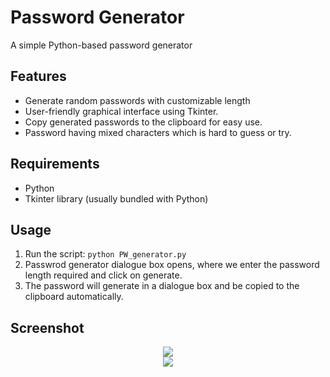 # Password Generator 
A simple Python-based password generator  
## Features 
- Generate random passwords with customizable length 
- User-friendly graphical interface using Tkinter. 
- Copy generated passwords to the clipboard for easy use.
- Password having mixed characters which is hard to guess or try.
## Requirements 
- Python 
- Tkinter library (usually bundled with Python) 
## Usage 
 1. Run the script: `python PW_generator.py`
 2. Passwrod generator dialogue box opens, where we enter the password length required and click on generate.
 3. The password will generate in a dialogue box and be copied to the clipboard automatically. 

## Screenshot
<div align="center"><img src="https://user-images.githubusercontent.com/50146617/146649143-0b00e222-7b99-4d98-96c5-7d2040e00560.png"></div>
<div align="center"><img src="https://user-images.githubusercontent.com/50146617/146649273-2b7263f3-5fdc-41e8-8cb6-538db2933c0a.png"></div>
